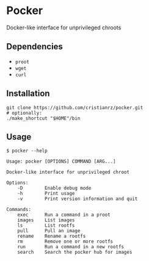 # Pocker

Docker-like interface for unprivileged chroots

## Dependencies

* `proot`
* `wget`
* `curl`

## Installation

```
git clone https://github.com/cristianrz/pocker.git
# optionally:
./make_shortcut "$HOME"/bin
```

## Usage

```
$ pocker --help

Usage: pocker [OPTIONS] COMMAND [ARG...]

Docker-like interface for unprivileged chroot

Options:
	-D        Enable debug mode
	-h        Print usage
	-v        Print version information and quit

Commands:
	exec      Run a command in a proot
	images    List images
	ls        List rootfs
	pull      Pull an image
	rename    Rename a rootfs
	rm        Remove one or more rootfs
	run       Run a command in a new rootfs
	search    Search the pocker hub for images
```
